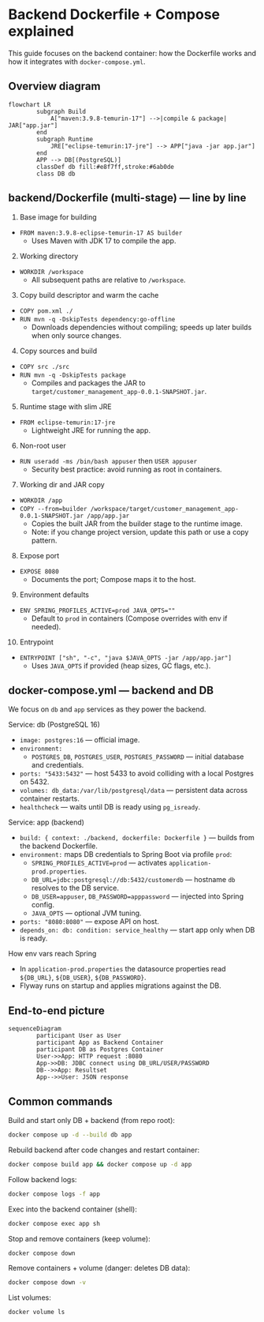 # Backend Dockerfile + Compose explained

This guide focuses on the backend container: how the Dockerfile works and how it integrates with `docker-compose.yml`.

## Overview diagram

```mermaid
flowchart LR
		subgraph Build
			A["maven:3.9.8-temurin-17"] -->|compile & package| JAR["app.jar"]
		end
		subgraph Runtime
			JRE["eclipse-temurin:17-jre"] --> APP["java -jar app.jar"]
		end
		APP --> DB[(PostgreSQL)]
		classDef db fill:#e8f7ff,stroke:#6ab0de
		class DB db
```

## backend/Dockerfile (multi-stage) — line by line

1) Base image for building
- `FROM maven:3.9.8-eclipse-temurin-17 AS builder`
	- Uses Maven with JDK 17 to compile the app.

2) Working directory
- `WORKDIR /workspace`
	- All subsequent paths are relative to `/workspace`.

3) Copy build descriptor and warm the cache
- `COPY pom.xml ./`
- `RUN mvn -q -DskipTests dependency:go-offline`
	- Downloads dependencies without compiling; speeds up later builds when only source changes.

4) Copy sources and build
- `COPY src ./src`
- `RUN mvn -q -DskipTests package`
	- Compiles and packages the JAR to `target/customer_management_app-0.0.1-SNAPSHOT.jar`.

5) Runtime stage with slim JRE
- `FROM eclipse-temurin:17-jre`
	- Lightweight JRE for running the app.

6) Non-root user
- `RUN useradd -ms /bin/bash appuser` then `USER appuser`
	- Security best practice: avoid running as root in containers.

7) Working dir and JAR copy
- `WORKDIR /app`
- `COPY --from=builder /workspace/target/customer_management_app-0.0.1-SNAPSHOT.jar /app/app.jar`
	- Copies the built JAR from the builder stage to the runtime image.
	- Note: if you change project version, update this path or use a copy pattern.

8) Expose port
- `EXPOSE 8080`
	- Documents the port; Compose maps it to the host.

9) Environment defaults
- `ENV SPRING_PROFILES_ACTIVE=prod JAVA_OPTS=""`
	- Default to `prod` in containers (Compose overrides with env if needed).

10) Entrypoint
- `ENTRYPOINT ["sh", "-c", "java $JAVA_OPTS -jar /app/app.jar"]`
	- Uses `JAVA_OPTS` if provided (heap sizes, GC flags, etc.).

## docker-compose.yml — backend and DB

We focus on `db` and `app` services as they power the backend.

Service: db (PostgreSQL 16)
- `image: postgres:16` — official image.
- `environment:`
	- `POSTGRES_DB`, `POSTGRES_USER`, `POSTGRES_PASSWORD` — initial database and credentials.
- `ports: "5433:5432"` — host 5433 to avoid colliding with a local Postgres on 5432.
- `volumes: db_data:/var/lib/postgresql/data` — persistent data across container restarts.
- `healthcheck` — waits until DB is ready using `pg_isready`.

Service: app (backend)
- `build: { context: ./backend, dockerfile: Dockerfile }` — builds from the backend Dockerfile.
- `environment:` maps DB credentials to Spring Boot via profile `prod`:
	- `SPRING_PROFILES_ACTIVE=prod` — activates `application-prod.properties`.
	- `DB_URL=jdbc:postgresql://db:5432/customerdb` — hostname `db` resolves to the DB service.
	- `DB_USER=appuser`, `DB_PASSWORD=apppassword` — injected into Spring config.
	- `JAVA_OPTS` — optional JVM tuning.
- `ports: "8080:8080"` — expose API on host.
- `depends_on: db: condition: service_healthy` — start app only when DB is ready.

How env vars reach Spring
- In `application-prod.properties` the datasource properties read `${DB_URL}`, `${DB_USER}`, `${DB_PASSWORD}`.
- Flyway runs on startup and applies migrations against the DB.

## End-to-end picture

```mermaid
sequenceDiagram
		participant User as User
		participant App as Backend Container
		participant DB as Postgres Container
		User->>App: HTTP request :8080
		App->>DB: JDBC connect using DB_URL/USER/PASSWORD
		DB-->>App: Resultset
		App-->>User: JSON response
```

## Common commands

Build and start only DB + backend (from repo root):

```bash
docker compose up -d --build db app
```

Rebuild backend after code changes and restart container:

```bash
docker compose build app && docker compose up -d app
```

Follow backend logs:

```bash
docker compose logs -f app
```

Exec into the backend container (shell):

```bash
docker compose exec app sh
```

Stop and remove containers (keep volume):

```bash
docker compose down
```

Remove containers + volume (danger: deletes DB data):

```bash
docker compose down -v
```

List volumes:

```bash
docker volume ls
```

